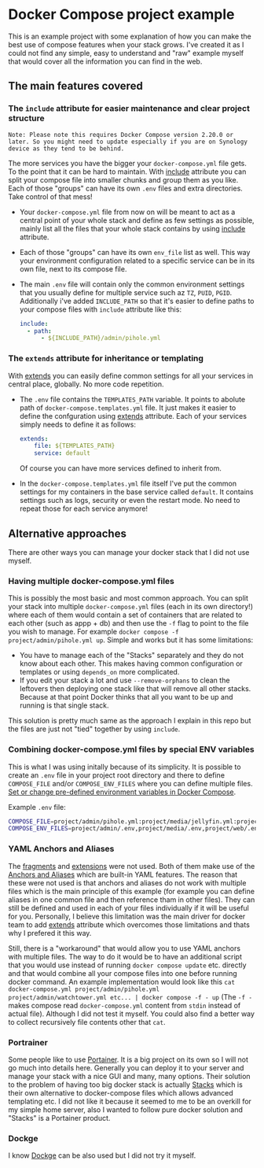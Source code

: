 # Docker Compose project example

This is an example project with some explanation of how you can make the best use of compose features when your stack grows. I've created it as I could not find any simple, easy to understand and "raw" example myself that would cover all the information you can find in the web.

## The main features covered

### The `include` attribute for easier maintenance and clear project structure

`Note: Please note this requires Docker Compose version 2.20.0 or later. So you might need to update especially if you are on Synology device as they tend to be behind.`

The more services you have the bigger your `docker-compose.yml` file gets. To the point that it can be hard to maintain. With [include](https://docs.docker.com/compose/compose-file/14-include/) attribute you can split your compose file into smaller chunks and group them as you like. Each of those "groups" can have its own `.env` files and extra directories. Take control of that mess!

- Your `docker-compose.yml` file from now on will be meant to act as a central point of your whole stack and define as few settings as possible, mainly list all the files that your whole stack contains by using [include](https://docs.docker.com/compose/compose-file/14-include/) attribute.
- Each of those "groups" can have its own `env_file` list as well. This way your environment configuration related to a specific service can be in its own file, next to its compose file.
- The main `.env` file will contain only the common environment settings that you usually define for multiple service such az `TZ`, `PUID`, `PGID`. Additionally i've added `INCLUDE_PATH` so that it's easier to define paths to your compose files with `include` attribute like this:
  
  ```yaml
  include:
    - path:
        - ${INCLUDE_PATH}/admin/pihole.yml
  ```

### The `extends` attribute for inheritance or templating

With [extends](https://docs.docker.com/compose/multiple-compose-files/extends/) you can easily define common settings for all your services in central place, globally. No more code repetition.

- The `.env` file contains the `TEMPLATES_PATH` variable. It points to abolute path of `docker-compose.templates.yml` file. It just makes it easier to define the confguration using [extends](https://docs.docker.com/compose/multiple-compose-files/extends/) attribute. Each of your services simply needs to define it as follows:
  
  ```yaml
  extends:
      file: ${TEMPLATES_PATH}
      service: default
  ```

  Of course you can have more services defined to inherit from.
- In the `docker-compose.templates.yml` file itself I've put the common settings for my containers in the base service called `default`. It contains settings such as logs, security or even the restart mode. No need to repeat those for each service anymore!

## Alternative approaches

There are other ways you can manage your docker stack that I did not use myself.

### Having multiple docker-compose.yml files

This is possibly the most basic and most common approach. You can split your stack into multiple `docker-compose.yml` files (each in its own directory!) where each of them would contain a set of containers that are related to each other (such as appp + db) and then use the `-f` flag to point to the file you wish to manage. For example `docker compose -f project/admin/pihole.yml up`. Simple and works but it has some limitations:

- You have to manage each of the "Stacks" separately and they do not know about each other. This makes having common configuration or templates or using `depends_on` more complicated.
- If you edit your stack a lot and use `--remove-orphans` to clean the leftovers then deploying one stack like that will remove all other stacks. Because at that point Docker thinks that all you want to be up and running is that single stack.

This solution is pretty much same as the approach I explain in this repo but the files are just not "tied" together by using `include`.

### Combining docker-compose.yml files by special ENV variables

This is what I was using initally because of its simplicity. It is possible to create an `.env` file in your project root directory and there to define `COMPOSE_FILE` and/or `COMPOSE_ENV_FILES` where you can define multiple files. [Set or change pre-defined environment variables in Docker Compose](https://docs.docker.com/compose/environment-variables/envvars/).

Example `.env` file:

```bash
COMPOSE_FILE=project/admin/pihole.yml:project/media/jellyfin.yml:project/web/server.yml
COMPOSE_ENV_FILES=project/admin/.env,project/media/.env,project/web/.env
```


### YAML Anchors and Aliases

The [fragments](https://docs.docker.com/compose/compose-file/10-fragments/) and [extensions](https://docs.docker.com/compose/compose-file/11-extension/) were not used. Both of them make use of the [Anchors and Aliases](https://docs.docker.com/compose/compose-file/11-extension/) which are built-in YAML features. The reason that these were not used is that anchors and aliases do not work with multiple files which is the main principle of this example (for example you can define aliases in one common file and then reference tham in other files). They can still be defined and used in each of your files individually if it will be useful for you. Personally, I believe this limitation was the main driver for docker team to add [extends](https://docs.docker.com/compose/multiple-compose-files/extends/) attribute which overcomes those limitations and thats why I prefered it this way.

Still, there is a "workaround" that would allow you to use YAML anchors with multiple files. The way to do it would be to have an additional script that you would use instead of running `docker compose update` etc. directly and that would combine all your compose files into one before running docker command. An example implementation would look like this `cat docker-compose.yml project/admin/pihole.yml project/admin/watchtower.yml etc... | docker compose -f - up` (The `-f -` makes compose read `docker-compose.yml` content from `stdin` instead of actual file). Although I did not test it myself. You could also find a better way to collect recursively file contents other that `cat`.

### Portrainer

Some people like to use [Portainer](https://www.portainer.io). It is a big project on its own so I will not go much into details here. Generally you can deploy it to your server and manage your stack with a nice GUI and many, many options. Their solution to the problem of having too big docker stack is actually [Stacks](https://www.portainer.io/blog/stacks-docker-compose-the-portainer-way) which is their own alternative to docker-compose files which allows advanced templating etc. I did not like it because it seemed to me to be an overkill for my simple home server, also I wanted to follow pure docker solution and "Stacks" is a Portainer product.

### Dockge

I know [Dockge](https://github.com/louislam/dockge) can be also used but I did not try it myself.